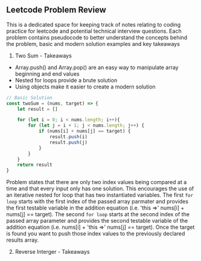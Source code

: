 ## Leetcode Problem Review 
This is a dedicated space for keeping track of notes relating to coding practice for leetcode and potential technical interview questions. Each problem contains pseudocode to better understand the concepts behind the problem, basic and modern solution examples and key takeaways

1. Two Sum - Takeaways 
* Array.push() and Array.pop() are an easy way to manipulate array beginning and end values
* Nested for loops provide a brute solution 
* Using objects make it easier to create a modern solution 

```javascript 
// Basic Solution 
const twoSum = (nums, target) => {
    let result = []

    for (let i = 0; i < nums.length; i++){
        for (let j = i + 1; j < nums.length; j++) {
            if (nums[i] + nums[j] == target) {
                result.push(i)
                result.push(j)
            }
        }
    } 
    return result
}
```
Problem states that there are only two index values being compared at a time and that every input only has one solution. This encourages the use of an iterative nested for loop that has two instantiated variables. The first `for loop` starts with the first index of the passed array parmater and provides the first testable variable in the addition equation (i.e. 'this =>' nums[i] + nums[j] == target). The second `for loop` starts at the second index of the passed array parameter and provides the second testable variable of the addition equation (i.e. nums[i] + 'this =>' nums[j] == target). Once the target is found you want to push those index values to the previously declared results array.

2. Reverse Interger - Takeaways
